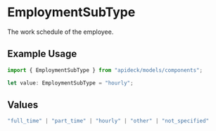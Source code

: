 # EmploymentSubType

The work schedule of the employee.

## Example Usage

```typescript
import { EmploymentSubType } from "apideck/models/components";

let value: EmploymentSubType = "hourly";
```

## Values

```typescript
"full_time" | "part_time" | "hourly" | "other" | "not_specified"
```